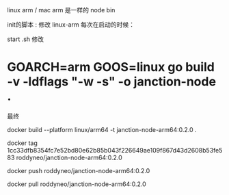 linux arm  / mac arm 是一样的 node bin


init的脚本 : 修改 linux-arm
每次在启动的时候：

start .sh 修改





# GOARCH=arm GOOS=linux go build -v -ldflags "-w -s" -o janction-node .

最终

docker build --platform linux/arm64 -t janction-node-arm64:0.2.0 .


docker tag 1cc33dfb8354fc7e52bd80e62b85b043f226649ae109f867d43d2608b53fe583 roddyneo/janction-node-arm64:0.2.0

docker push roddyneo/janction-node-arm64:0.2.0

docker pull roddyneo/janction-node-arm64:0.2.0

